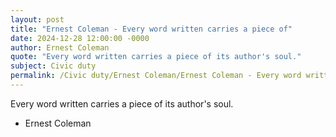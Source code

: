```yaml
---
layout: post
title: "Ernest Coleman - Every word written carries a piece of"
date: 2024-12-28 12:00:00 -0000
author: Ernest Coleman
quote: "Every word written carries a piece of its author's soul."
subject: Civic duty
permalink: /Civic duty/Ernest Coleman/Ernest Coleman - Every word written carries a piece of
---
```


Every word written carries a piece of its author's soul.

- Ernest Coleman
